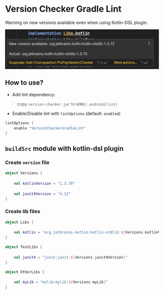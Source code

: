 # Version Checker Gradle Lint
Warning on new versions available even when using Kotlin-DSL plugin.

![](example.png)

## How to use?
- Add lint dependency:
> copy `version-checker.jar` to `HOME/.android/lint/`

- Enable/Disable lint with `lintOptions` (default: `enabled`)
```groovy
lintOptions {
    enable "VersionCheckerGradleLint"
}
```

## `buildSrc` module with kotlin-dsl plugin

### Create `version` file
```kotlin
object Versions {

    val kotlinVersion = "1.3.70"
   
    val junit4Version = "4.12"
}
```
### Create lib files
```kotlin
object Libs {

    val kotlin = "org.jetbrains.kotlin:kotlin-stdlib:${Versions.kotlinVersion}"
}
```

```kotlin
object TestLibs {

    val junit4 = "junit:junit:${Versions.junit4Version}"
}
```

```kotlin
object OtherLibs {

    val myLib = "mylib:mylib:${Versions.myLib}"
}
```